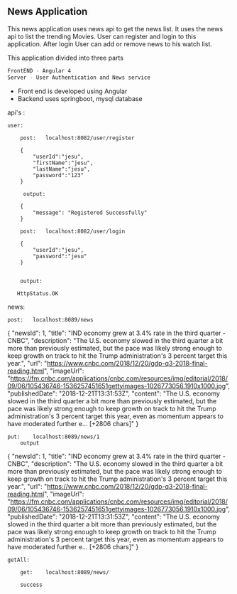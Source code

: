 ## News Application ##

This news application uses news api to get the news list.
It uses the news api to list the trending Movies. User can register and login to this application. After login User can add or remove news to his watch list.

This application divided into three parts

```sh
FrontEND - Angular 4
Server - User Authentication and News service
```
* Front end is developed using Angular
* Backend uses springboot, mysql database

api's :

    user:

        post:   localhost:8082/user/register

        {
            "userId":"jesu",
            "firstName":"jesu",
            "lastName":"jesu",
            "password":"123"
        }
        
         output: 

        {
            "message": "Registered Successfully"
        }

        post:   localhost:8082/user/login

        {
            "userId":"jesu",
            "password":"jesu"
        }


        output: 

       HttpStatus.OK

news:

    post:   localhost:8089/news


{
  "newsId": 1,
  "title": "IND economy grew at 3.4% rate in the third quarter - CNBC",
  "description": "The U.S. economy slowed in the third quarter a bit more than previously estimated, but the pace was likely strong enough to keep growth on track to hit the Trump administration's 3 percent target this year.",
  "url": "https://www.cnbc.com/2018/12/20/gdp-q3-2018-final-reading.html",
  "imageUrl": "https://fm.cnbc.com/applications/cnbc.com/resources/img/editorial/2018/09/06/105436746-1536257451651gettyimages-1026773056.1910x1000.jpg",
  "publishedDate": "2018-12-21T13:31:53Z",
  "content": "The U.S. economy slowed in the third quarter a bit more than previously estimated, but the pace was likely strong enough to keep growth on track to hit the Trump administration's 3 percent target this year, even as momentum appears to have moderated further e… [+2806 chars]"
}

    put:    localhost:8089/news/1
        output

{
  "newsId": 1,
  "title": "IND economy grew at 3.4% rate in the third quarter - CNBC",
  "description": "The U.S. economy slowed in the third quarter a bit more than previously estimated, but the pace was likely strong enough to keep growth on track to hit the Trump administration's 3 percent target this year.",
  "url": "https://www.cnbc.com/2018/12/20/gdp-q3-2018-final-reading.html",
  "imageUrl": "https://fm.cnbc.com/applications/cnbc.com/resources/img/editorial/2018/09/06/105436746-1536257451651gettyimages-1026773056.1910x1000.jpg",
  "publishedDate": "2018-12-21T13:31:53Z",
  "content": "The U.S. economy slowed in the third quarter a bit more than previously estimated, but the pace was likely strong enough to keep growth on track to hit the Trump administration's 3 percent target this year, even as momentum appears to have moderated further e… [+2806 chars]"
}


    getAll:

        get:    localhost:8089/news/

        success


